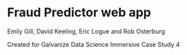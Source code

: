 
# Fraud Predictor web app

Emily Gill, David Keeling, Eric Logue and Rob Osterburg

Created for Galvanize Data Science Immersive Case Study 4
